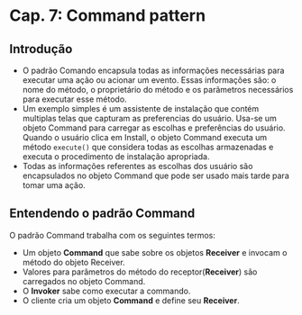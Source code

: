 # Cap. 7: Command pattern

## Introdução

- O padrão Comando encapsula todas as informações necessárias para executar uma ação ou acionar um evento. Essas informações são: o nome do método, o proprietário do método e os parãmetros necessários para executar esse método.
- Um exemplo simples é um assistente de instalação que contém multiplas telas que capturam as preferencias do usuário. Usa-se um objeto Command para carregar as escolhas e preferências do usuário. Quando o usuário clica em Install, o objeto Command executa um método `execute()` que considera todas as escolhas armazenadas e executa o procedimento de instalação apropriada.
- Todas as informações referentes as escolhas dos usuário são encapsulados no objeto Command que pode ser usado mais tarde para tomar uma ação.
 
## Entendendo o padrão Command

O padrão Command trabalha com os seguintes termos:

- Um objeto **Command** que sabe sobre os objetos **Receiver** e invocam o método do objeto Receiver.
- Valores para parâmetros do método do receptor(**Receiver**) são carregados no objeto Command.
- O **Invoker** sabe como executar a commando.
- O cliente cria um objeto **Command** e define seu **Receiver**. 
